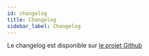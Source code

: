 ```yaml
---
id: changelog
title: Changelog
sidebar_label: Changelog
---
```


Le changelog est disponible sur [le projet Github](https://github.com/MTES-MCT/trackdechets/blob/master/Changelog.md)